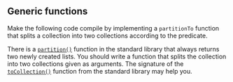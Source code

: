 ## Generic functions

Make the following code compile by implementing a
`partitionTo` function that splits a collection into
two collections according to the predicate.

There is a [`partition()`][1] function in the standard
library that always returns two newly created lists. You
should write a function that splits the collection into
two collections given as arguments. The signature of the
[`toCollection()`][2] function from the standard library
may help you.

[1]: https://kotlinlang.org/api/latest/jvm/stdlib/kotlin.collections/kotlin.-iterable/partition.html
[2]: https://kotlinlang.org/api/latest/jvm/stdlib/kotlin.collections/kotlin.-iterable/to-collection.html
